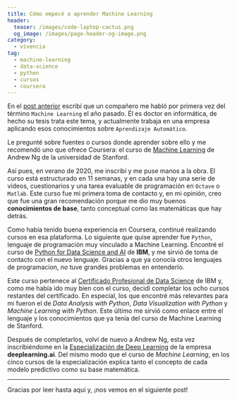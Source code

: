 ```yaml
---
title: Cómo empecé a aprender Machine Learning
header:
  teaser: /images/code-laptop-cactus.png
  og_image: /images/page-header-og-image.png  
category: 
  - vivencia
tag: 
  - machine-learning
  - data-science
  - python
  - cursos
  - coursera
---
```


En el [post anterior](/2020-02-08-me-presento.md) escribí que un compañero me habló por primera vez del término `Machine Learning` el año pasado. Él es doctor en informática, de hecho su tesis trata este tema, y actualmente trabaja en una empresa aplicando esos conocimientos sobre `Aprendizaje Automático`.

Le pregunté sobre fuentes o cursos donde aprender sobre ello y me recomendó uno que ofrece Coursera: el curso de [Machine Learning](https://www.coursera.org/learn/machine-learning) de Andrew Ng de la universidad de Stanford. 

Así pues, en verano de 2020, me inscribí y me puse manos a la obra. El curso está estructurado en 11 semanas, y en cada una hay una serie de vídeos, cuestionarios y una tarea evaluable de programación en `Octave` o `Matlab`. Este curso fue mi primera toma de contacto y, en mi opinión, creo que fue una gran recomendación porque me dio muy buenos **conocimientos de base**, tanto conceptual como las matemáticas que hay detrás.

Como había tenido buena experiencia en Coursera, continué realizando cursos en esa plataforma. Lo siguiente que quise aprender fue `Python`, lenguaje de programación muy vinculado a Machine Learning. Encontré el curso de [Python for Data Science and AI](https://www.coursera.org/learn/python-for-applied-data-science-ai?specialization=ibm-data-science&ranMID=40328&ranEAID=8WD*rW8tVwE&ranSiteID=8WD.rW8tVwE-G0g2dfy_f5BSEbNv.zNM8g&siteID=8WD.rW8tVwE-G0g2dfy_f5BSEbNv.zNM8g&utm_content=10&utm_medium=partners&utm_source=linkshare&utm_campaign=8WD*rW8tVwE) de **IBM**, y me sirvió de toma de contacto con el nuevo lenguaje. Gracias a que ya conocía otros lenguajes de programacion, no tuve grandes problemas en entenderlo. 

Este curso pertenece al [Certificado Profesional de Data Science](https://www.coursera.org/professional-certificates/ibm-data-science) de IBM y, como me había ido muy bien con el curso, decidí completar los ocho cursos restantes del certificado. En especial, los que encontré más relevantes para mi fueron el de *Data Analysis with Python*, *Data Visualization with Python* y *Machine Learning with Python*. Este último me sirvió como enlace entre el lenguaje y los conocimientos que ya tenía del curso de Machine Learning de Stanford.

Después de completarlos, volví de nuevo a Andrew Ng, esta vez inscribiéndome en la [Especialización de Deep Learning](https://www.coursera.org/specializations/deep-learning) de la empresa **deeplearning.ai**. Del mismo modo que el curso de *Machine Learning*, en los cinco cursos de la especialización explica tanto el concepto de cada modelo predictivo como su base matemática.

---

Gracias por leer hasta aquí y, ¡nos vemos en el siguiente post!


